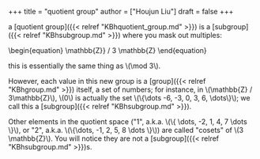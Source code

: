 +++
title = "quotient group"
author = ["Houjun Liu"]
draft = false
+++

a [quotient group]({{< relref "KBhquotient_group.md" >}}) is a [subgroup]({{< relref "KBhsubgroup.md" >}}) where you mask out multiples:

\begin{equation}
\mathbb{Z}} / 3 \mathbb{Z}
\end{equation}

this is essentially the same thing as \\(\mod 3\\).

However, each value in this new group is a [group]({{< relref "KBhgroup.md" >}}) itself, a set of numbers; for instance, in \\(\mathbb{Z} / 3\mathbb{Z}\\), \\(0\\) is actually the set \\(\\{\dots -6, -3, 0, 3, 6, \dots\\}\\); we call this a [subgroup]({{< relref "KBhsubgroup.md" >}}).

Other elements in the quotient space ("1", a.k.a. \\(\\{ \dots, -2, 1, 4, 7 \dots \\}\\), or "2", a.k.a. \\(\\{\dots, -1, 2, 5, 8 \dots \\}\\)) are called "cosets" of \\(3 \mathbb{Z}\\). You will notice they are not a [subgroup]({{< relref "KBhsubgroup.md" >}})s.